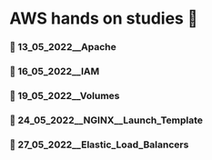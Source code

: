 # AWS hands on studies 📜

### 🔖 13_05_2022__Apache
### 🔖 16_05_2022__IAM
### 🔖 19_05_2022__Volumes
### 🔖 24_05_2022__NGINX__Launch_Template
### 🔖 27_05_2022__Elastic_Load_Balancers
